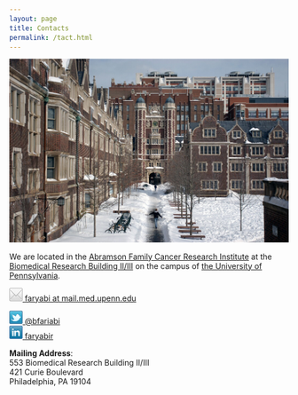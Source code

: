 ```yaml
---
layout: page
title: Contacts 
permalink: /tact.html
---
```


![UPENN](assets/UPennQuad006.jpg)

We are located in the [Abramson Family Cancer Research Institute](http://www.afcri.upenn.edu/) at the [Biomedical Research Building II/III](http://www.facilities.upenn.edu/maps?location_type=All&search=brb&glid=) on the campus of [the University of Pennsylvania](http://www.upenn.edu/).


![faryabi](assets/email-24x24.png "email")[  faryabi at mail.med.upenn.edu](mailto:faryabi@mail.med.upenn.edu)    
<!-- ![faryabi](assets/email-24x24.png "email")[  faryabir at uphs.upenn.edu](mailto:faryabir@uphs.upenn.edu)-->


[![@bfariabi](assets/twitter-24x24.png "@bfariabi")](https://twitter.com/bfariabi)[  @bfariabi](https://twitter.com/bfariabi)    
[![@bfariabi](assets/linkedin-24x24.png "faryabir")](https://www.linkedin.com/in/faryabir)[  faryabir](https://www.linkedin.com/in/faryabir) 

<!--![Mailing Address](assets/email-24x24.png "Mail")-->
**Mailing Address**:    
    553 Biomedical Research Building II/III    
    421 Curie Boulevard    
    Philadelphia, PA 19104    

